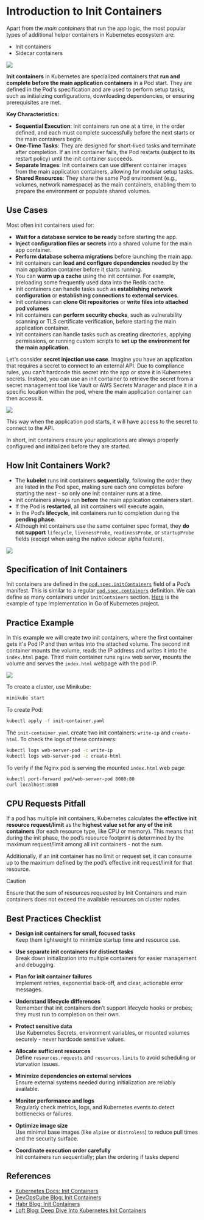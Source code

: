 # Introduction to Init Containers

Apart from the *main containers* that run the app logic, the most popular types of additional helper containers in Kubernetes ecosystem are:
- Init containers
- Sidecar containers

![](../../img/init_containers.png)

**Init containers** in Kubernetes are specialized containers that **run and complete before the main application containers** in a Pod start. They are defined in the Pod's specification and are used to perform setup tasks, such as initializing configurations, downloading dependencies, or ensuring prerequisites are met.

**Key Characteristics:**
- **Sequential Execution**: Init containers run one at a time, in the order defined, and each must complete successfully before the next starts or the main containers begin.
- **One-Time Tasks**: They are designed for short-lived tasks and terminate after completion. If an init container fails, the Pod restarts (subject to its restart policy) until the init container succeeds.
- **Separate Images**: Init containers can use different container images from the main application containers, allowing for modular setup tasks.
- **Shared Resources**: They share the same Pod environment (e.g., volumes, network namespace) as the main containers, enabling them to prepare the environment or populate shared volumes.

## Use Cases

Most often init containers used for:
- **Wait for a database service to be ready** before starting the app.
- **Inject configuration files or secrets** into a shared volume for the main app container.
- **Perform database schema migrations** before launching the main app.
- Init containers can **load and configure dependencies** needed by the main application container before it starts running.
- You can **warm up a cache** using the init container. For example, preloading some frequently used data into the Redis cache.
- Init containers can handle tasks such as **establishing network configuration** or **establishing connections to external services**.
- Init containers can **clone Git repositories** or **write files into attached pod volumes**
- Init containers can **perform security checks**, such as vulnerability scanning or TLS certificate verification, before starting the main application container.
- Init containers can handle tasks such as creating directories, applying permissions, or running custom scripts to **set up the environment for the main application**.

Let's consider **secret injection use case**. Imagine you have an application that requires a secret to connect to an external API. Due to compliance rules, you can’t hardcode this secret into the app or store it in Kubernetes secrets. Instead, you can use an init container to retrieve the secret from a secret management tool like Vault or AWS Secrets Manager and place it in a specific location within the pod, where the main application container can then access it.

![](../../img/init_containers_secret_injection.png)

This way when the application pod starts, it will have access to the secret to connect to the API.

In short, init containers ensure your applications are always properly configured and initialized before they are started.

## How Init Containers Work?

* The **kubelet** runs init containers **sequentially**, following the order they are listed in the Pod spec, making sure each one completes before starting the next - so only one init container runs at a time.
* Init containers always run **before** the main application containers start.
* If the Pod is **restarted**, all init containers will execute again.
* In the Pod’s **lifecycle**, init containers run to completion during the **pending phase**.
* Although init containers use the same container spec format, they **do not support** `lifecycle`, `livenessProbe`, `readinessProbe`, or `startupProbe` fields (except when using the native sidecar alpha feature).

![](../../img/init_containers_workings.gif)

## Specification of Init Containers

Init containers are defined in the [`pod.spec.initContainers`](https://kubernetes.io/docs/reference/kubernetes-api/workload-resources/pod-v1/?_gl=1*s79r4m*_gcl_au*MTAyNzIwODM1MS4xNzQ2Nzk4MDA4*_ga*MTExOTUwMTk0Ny4xNzQ2Nzk4MDA4*_ga_4RQQZ3WGE9*czE3NDY3OTgwMDgkbzEkZzEkdDE3NDY3OTgyMjUkajQzJGwwJGgxNjgwNjk1MzIx#containers) field of a Pod’s manifest. This is similar to a regular [`pod.spec.containers`](https://kubernetes.io/docs/reference/kubernetes-api/workload-resources/pod-v1/?_gl=1*n1blso*_gcl_au*MTAyNzIwODM1MS4xNzQ2Nzk4MDA4*_ga*MTExOTUwMTk0Ny4xNzQ2Nzk4MDA4*_ga_4RQQZ3WGE9*czE3NDY3OTgwMDgkbzEkZzEkdDE3NDY3OTgyNzUkajYwJGwwJGgxNjgwNjk1MzIx#containers) definition. We can define as many containers under `initContainers` section. [Here](https://github.com/kubernetes/kubernetes/blob/e6c093d87ea4cbb530a7b2ae91e54c0842d8308a/pkg/apis/core/types.go#L2813) is the example of type implementation in Go of Kubernetes project.

## Practice Example

In this example we will create two init containers, where the first container gets it's Pod IP and then writes into the attached volume. The second init container mounts the volume, reads the IP address and writes it into the `index.html` page. Third main container runs `nginx` web server, mounts the volume and serves the `index.html` webpage with the pod IP.

![](../../img/init_containers_example.png)

To create a cluster, use Minikube:
```bash
minikube start
```

To create Pod:
```bash
kubectl apply -f init-container.yaml
```

The `init-container.yaml` create two init containers: `write-ip` and `create-html`. To check the logs of these containers:
```bash
kubectl logs web-server-pod -c write-ip
kubectl logs web-server-pod -c create-html
```

To verify if the Nginx pod is serving the mounted `index.html` web page:
```bash
kubectl port-forward pod/web-server-pod 8080:80
curl localhost:8080
```

## CPU Requests Pitfall

If a pod has multiple init containers, Kubernetes calculates the **effective init resource request/limit** as the **highest value set for any of the init containers** (for each resource type, like CPU or memory).
This means that during the init phase, the pod’s resource footprint is determined by the maximum request/limit among all init containers - not the sum.

Additionally, if an init container has no limit or request set, it can consume up to the maximum defined by the pod’s effective init request/limit for that resource.

> [!CAUTION] 
> Ensure that the sum of resources requested by Init Containers and main containers does not exceed the available resources on cluster nodes. 

## Best Practices Checklist

- **Design init containers for small, focused tasks**  
  Keep them lightweight to minimize startup time and resource use.

- **Use separate init containers for distinct tasks**  
  Break down initialization into multiple containers for easier management and debugging.

- **Plan for init container failures**  
  Implement retries, exponential back-off, and clear, actionable error messages.

- **Understand lifecycle differences**  
  Remember that init containers don’t support lifecycle hooks or probes; they must run to completion on their own.

- **Protect sensitive data**  
  Use Kubernetes Secrets, environment variables, or mounted volumes securely - never hardcode sensitive values.

- **Allocate sufficient resources**  
  Define `resources.requests` and `resources.limits` to avoid scheduling or starvation issues.

- **Minimize dependencies on external services**  
  Ensure external systems needed during initialization are reliably available.

- **Monitor performance and logs**  
  Regularly check metrics, logs, and Kubernetes events to detect bottlenecks or failures.

- **Optimize image size**  
  Use minimal base images (like `alpine` or `distroless`) to reduce pull times and the security surface.

- **Coordinate execution order carefully**  
  Init containers run sequentially; plan the ordering if tasks depend

## References
- [Kubernetes Docs: Init Containers](https://kubernetes.io/docs/concepts/workloads/pods/init-containers/)
- [DevOpsCube Blog: Init Containers](https://devopscube.com/kubernetes-init-containers/)
- [Habr Blog: Init Containers](https://habr.com/ru/companies/oleg-bunin/articles/761662/)
- [Loft Blog: Deep Dive Into Kubernetes Init Containers](https://www.loft.sh/blog/kubernetes-init-containers)